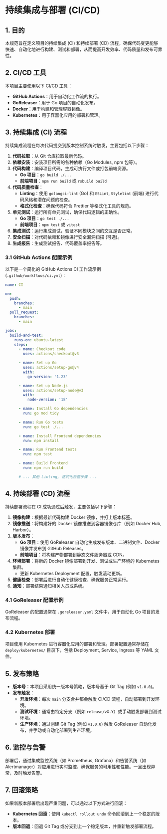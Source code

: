 # 持续集成与部署 (CI/CD)

## 1. 目的

本规范旨在定义项目的持续集成 (CI) 和持续部署 (CD) 流程，确保代码变更能够快速、自动化地进行构建、测试和部署，从而提高开发效率、代码质量和发布可靠性。

## 2. CI/CD 工具

本项目主要使用以下 CI/CD 工具：

*   **GitHub Actions**：用于自动化工作流的执行。
*   **GoReleaser**：用于 Go 项目的自动化发布。
*   **Docker**：用于构建和管理容器镜像。
*   **Kubernetes**：用于容器化应用的部署和管理。

## 3. 持续集成 (CI) 流程

持续集成流程在每次代码提交到版本控制系统时触发，主要包括以下步骤：

1.  **代码拉取**：从 Git 仓库拉取最新代码。
2.  **依赖安装**：安装项目所需的各种依赖（Go Modules, npm 包等）。
3.  **代码构建**：编译项目代码，生成可执行文件或打包前端资源。
    *   **Go 项目**：`go build ./...`
    *   **前端项目**：`npm run build` 或 `rsbuild build`
4.  **代码质量检查**：
    *   **Linting**：使用 `golangci-lint` (Go) 和 `ESLint`, `Stylelint` (前端) 进行代码风格和潜在问题的检查。
    *   **格式化检查**：确保代码符合 Prettier 等格式化工具的规范。
5.  **单元测试**：运行所有单元测试，确保代码逻辑的正确性。
    *   **Go 项目**：`go test ./...`
    *   **前端项目**：`npm test` 或 `vitest`
6.  **集成测试**：运行集成测试，验证不同模块之间的交互是否正常。
7.  **安全扫描**：对代码依赖和镜像进行安全漏洞扫描 (可选)。
8.  **生成报告**：生成测试报告、代码覆盖率报告等。

### 3.1 GitHub Actions 配置示例

以下是一个简化的 GitHub Actions CI 工作流示例 (`.github/workflows/ci.yml`)：

```yaml
name: CI

on:
  push:
    branches:
      - main
  pull_request:
    branches:
      - main

jobs:
  build-and-test:
    runs-on: ubuntu-latest
    steps:
      - name: Checkout code
        uses: actions/checkout@v3

      - name: Set up Go
        uses: actions/setup-go@v4
        with:
          go-version: '1.23'

      - name: Set up Node.js
        uses: actions/setup-node@v3
        with:
          node-version: '18'

      - name: Install Go dependencies
        run: go mod tidy

      - name: Run Go tests
        run: go test ./...

      - name: Install Frontend dependencies
        run: npm install

      - name: Run Frontend tests
        run: npm test

      - name: Build Frontend
        run: npm run build

      # ... 其他 Linting, 格式化检查步骤 ...
```

## 4. 持续部署 (CD) 流程

持续部署流程在 CI 成功通过后触发，主要包括以下步骤：

1.  **镜像构建**：根据最新代码构建 Docker 镜像，并打上版本标签。
2.  **镜像推送**：将构建好的 Docker 镜像推送到容器镜像仓库（例如 Docker Hub, Harbor）。
3.  **版本发布**：
    *   **Go 项目**：使用 GoReleaser 自动化生成发布版本、二进制文件、Docker 镜像并发布到 GitHub Releases。
    *   **前端项目**：将构建产物部署到静态文件服务器或 CDN。
4.  **环境部署**：将新的 Docker 镜像部署到开发、测试或生产环境的 Kubernetes 集群。
    *   更新 Kubernetes Deployment 配置，触发滚动更新。
5.  **健康检查**：部署后进行自动化健康检查，确保服务正常运行。
6.  **通知**：部署结果通知相关人员或系统。

### 4.1 GoReleaser 配置示例

GoReleaser 的配置通常在 `.goreleaser.yaml` 文件中，用于自动化 Go 项目的发布流程。

### 4.2 Kubernetes 部署

项目使用 Kubernetes 进行容器化应用的部署和管理。部署配置通常存储在 `deploy/kubernetes/` 目录下，包括 Deployment, Service, Ingress 等 YAML 文件。

## 5. 发布策略

*   **版本号**：本项目采用统一版本号策略，版本号基于 Git Tag (例如 `v1.0.0`)。
*   **发布触发**：
    *   **开发环境**：每次 `main` 分支合并都会触发 CI/CD 流程，自动部署到开发环境。
    *   **测试环境**：通常由特定分支（例如 `release/vX.Y`）或手动触发部署到测试环境。
    *   **生产环境**：通过创建 Git Tag (例如 `v1.0.0`) 触发 GoReleaser 自动化发布，并手动或自动化部署到生产环境。

## 6. 监控与告警

部署后，通过集成监控系统（如 Prometheus, Grafana）和告警系统（如 Alertmanager）对应用进行实时监控，确保服务的可用性和性能。一旦出现异常，及时触发告警。

## 7. 回滚策略

如果新版本部署后出现严重问题，可以通过以下方式进行回滚：

*   **Kubernetes 回滚**：使用 `kubectl rollout undo` 命令回滚到上一个稳定的版本。
*   **版本回退**：回退 Git Tag 或分支到上一个稳定版本，并重新触发部署流程。